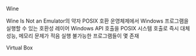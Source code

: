 Wine

Wine Is Not an Emulator의 약자
POSIX 호환 운영체제에서 Windows 프로그램을 실행할 수 있는 호환성 레이어
Windows API 호출을 POSIX 시스템 호출로 즉시 대체
성능, 메모리 문제가 적음
실행 불가능한 프로그램들이 몇 존재


Virtual Box



